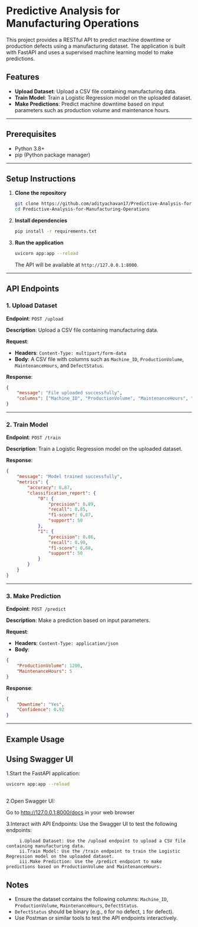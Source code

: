 # Predictive Analysis for Manufacturing Operations

This project provides a RESTful API to predict machine downtime or production defects using a manufacturing dataset. The application is built with FastAPI and uses a supervised machine learning model to make predictions.

## Features

- **Upload Dataset**: Upload a CSV file containing manufacturing data.
- **Train Model**: Train a Logistic Regression model on the uploaded dataset.
- **Make Predictions**: Predict machine downtime based on input parameters such as production volume and maintenance hours.

---

## Prerequisites

- Python 3.8+
- pip (Python package manager)

---

## Setup Instructions

1. **Clone the repository**

   ```bash
   git clone https://github.com/adityachavan17/Predictive-Analysis-for-Manufacturing-Operations.git
   cd Predictive-Analysis-for-Manufacturing-Operations

   ```

2. **Install dependencies**

   ```bash
   pip install -r requirements.txt
   ```

3. **Run the application**

   ```bash
   uvicorn app:app --reload
   ```

   The API will be available at `http://127.0.0.1:8000`.

---

## API Endpoints

### 1. Upload Dataset

**Endpoint**: `POST /upload`

**Description**: Upload a CSV file containing manufacturing data.

**Request**:

- **Headers**: `Content-Type: multipart/form-data`
- **Body**: A CSV file with columns such as `Machine_ID`, `ProductionVolume`, `MaintenanceHours`, and `DefectStatus`.

**Response**:

```json
{
    "message": "File uploaded successfully",
    "columns": ["Machine_ID", "ProductionVolume", "MaintenanceHours", "DefectStatus"]
}
```

---

### 2. Train Model

**Endpoint**: `POST /train`

**Description**: Train a Logistic Regression model on the uploaded dataset.

**Response**:

```json
{
    "message": "Model trained successfully",
    "metrics": {
        "accuracy": 0.87,
        "classification_report": {
            "0": {
                "precision": 0.89,
                "recall": 0.85,
                "f1-score": 0.87,
                "support": 50
            },
            "1": {
                "precision": 0.86,
                "recall": 0.90,
                "f1-score": 0.88,
                "support": 50
            }
        }
    }
}
```

---

### 3. Make Prediction

**Endpoint**: `POST /predict`

**Description**: Make a prediction based on input parameters.

**Request**:

- **Headers**: `Content-Type: application/json`
- **Body**:

```json
{
    "ProductionVolume": 1200,
    "MaintenanceHours": 5
}
```

**Response**:

```json
{
    "Downtime": "Yes",
    "Confidence": 0.92
}
```

---

## Example Usage

## Using Swagger UI

1.Start the FastAPI application:

  ```bash
 uvicorn app:app --reload
   
   ```


2.Open Swagger UI:

Go to http://127.0.0.1:8000/docs in your web browser

3.Interact with API Endpoints:
   Use the Swagger UI to test the following endpoints:
   
         i.Upload Dataset: Use the /upload endpoint to upload a CSV file containing manufacturing data.
         ii.Train Model: Use the /train endpoint to train the Logistic Regression model on the uploaded dataset.
         iii.Make Prediction: Use the /predict endpoint to make predictions based on ProductionVolume and MaintenanceHours.

## Notes

- Ensure the dataset contains the following columns: `Machine_ID`, `ProductionVolume`, `MaintenanceHours`, `DefectStatus`.
- `DefectStatus` should be binary (e.g., `0` for no defect, `1` for defect).
- Use Postman or similar tools to test the API endpoints interactively.

